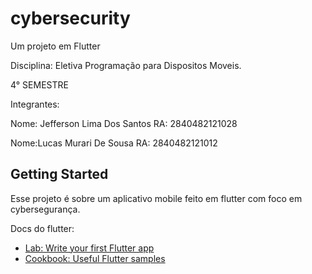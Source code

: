 # cybersecurity

Um projeto em Flutter

Disciplina: Eletiva Programação para Dispositos Moveis. 

4° SEMESTRE

Integrantes:

Nome: Jefferson Lima Dos Santos
RA: 2840482121028

Nome:Lucas Murari De Sousa
RA: 2840482121012



## Getting Started

Esse projeto é sobre um aplicativo mobile feito em flutter com foco em cybersegurança.

Docs do flutter:

- [Lab: Write your first Flutter app](https://docs.flutter.dev/get-started/codelab)
- [Cookbook: Useful Flutter samples](https://docs.flutter.dev/cookbook)

